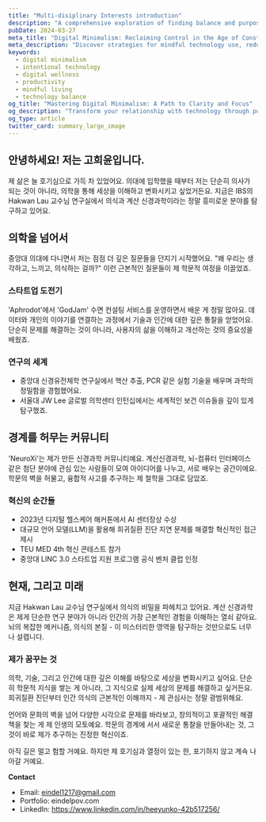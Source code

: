 ```yaml
---
title: "Multi-disiplinary Interests introduction"
description: "A comprehensive exploration of finding balance and purpose in our digital lives"
pubDate: 2024-03-27
meta_title: "Digital Minimalism: Reclaiming Control in the Age of Constant Connectivity"
meta_description: "Discover strategies for mindful technology use, reducing digital noise, and enhancing personal productivity"
keywords:
  - digital minimalism
  - intentional technology
  - digital wellness
  - productivity
  - mindful living
  - technology balance
og_title: "Mastering Digital Minimalism: A Path to Clarity and Focus"
og_description: "Transform your relationship with technology through purposeful and mindful digital practices"
og_type: article
twitter_card: summary_large_image
---
```


## 안녕하세요! 저는 고희윤입니다.

제 삶은 늘 호기심으로 가득 차 있었어요. 의대에 입학했을 때부터 저는 단순히 의사가 되는 것이 아니라, 의학을 통해 세상을 이해하고 변화시키고 싶었거든요. 지금은 IBS의 Hakwan Lau 교수님 연구실에서 의식과 계산 신경과학이라는 정말 흥미로운 분야를 탐구하고 있어요.

## 의학을 넘어서

중앙대 의대에 다니면서 저는 점점 더 깊은 질문들을 던지기 시작했어요. "왜 우리는 생각하고, 느끼고, 의식하는 걸까?" 이런 근본적인 질문들이 제 학문적 여정을 이끌었죠.

### 스타트업 도전기

'Aphrodot'에서 'GodJam' 수면 컨설팅 서비스를 운영하면서 배운 게 정말 많아요. 데이터와 개인의 이야기를 연결하는 과정에서 기술과 인간에 대한 깊은 통찰을 얻었어요. 단순히 문제를 해결하는 것이 아니라, 사용자의 삶을 이해하고 개선하는 것의 중요성을 배웠죠.

### 연구의 세계

- 중앙대 신경유전체학 연구실에서 핵산 추출, PCR 같은 실험 기술을 배우며 과학의 정밀함을 경험했어요.
- 서울대 JW Lee 글로벌 의학센터 인턴십에서는 세계적인 보건 이슈들을 깊이 있게 탐구했죠.

## 경계를 허무는 커뮤니티

'NeuroXi'는 제가 만든 신경과학 커뮤니티예요. 계산신경과학, 뇌-컴퓨터 인터페이스 같은 첨단 분야에 관심 있는 사람들이 모여 아이디어를 나누고, 서로 배우는 공간이에요. 학문의 벽을 허물고, 융합적 사고를 추구하는 제 철학을 그대로 담았죠.

### 혁신의 순간들

- 2023년 디지털 헬스케어 해커톤에서 AI 센터장상 수상
- 대규모 언어 모델(LLM)을 활용해 희귀질환 진단 지연 문제를 해결할 혁신적인 접근 제시
- TEU MED 4th 혁신 콘테스트 참가
- 중앙대 LINC 3.0 스타트업 지원 프로그램 공식 벤처 클럽 인정

## 현재, 그리고 미래

지금 Hakwan Lau 교수님 연구실에서 의식의 비밀을 파헤치고 있어요. 계산 신경과학은 제게 단순한 연구 분야가 아니라 인간의 가장 근본적인 경험을 이해하는 열쇠 같아요. 뇌의 복잡한 메커니즘, 의식의 본질 - 이 미스터리한 영역을 탐구하는 것만으로도 너무나 설렙니다.

### 제가 꿈꾸는 것

의학, 기술, 그리고 인간에 대한 깊은 이해를 바탕으로 세상을 변화시키고 싶어요. 단순히 학문적 지식을 쌓는 게 아니라, 그 지식으로 실제 세상의 문제를 해결하고 싶거든요. 희귀질환 진단부터 인간 의식의 근본적인 이해까지 - 제 관심사는 정말 광범위해요.

언어와 문화의 벽을 넘어 다양한 시각으로 문제를 바라보고, 창의적이고 포괄적인 해결책을 찾는 게 제 인생의 모토예요. 학문의 경계에 서서 새로운 통찰을 만들어내는 것, 그것이 바로 제가 추구하는 진정한 혁신이죠.

아직 길은 멀고 험할 거예요. 하지만 제 호기심과 열정이 있는 한, 포기하지 않고 계속 나아갈 거예요.

**Contact**

- Email: eindel1217@gmail.com
- Portfolio: eindelpov.com
- LinkedIn: https://www.linkedin.com/in/heeyunko-42b517256/